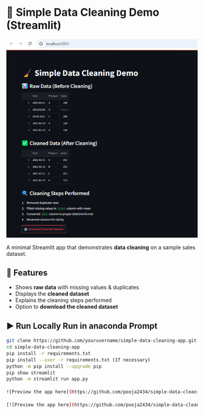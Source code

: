 # 🧹 Simple Data Cleaning Demo (Streamlit)


![Preview the app here](https://github.com/pooja2434/simple-data-cleaning-app/blob/master/Streamlit%20-%20Local%20host.png)


A minimal Streamlit app that demonstrates **data cleaning** on a sample sales dataset.

## 🚀 Features
- Shows **raw data** with missing values & duplicates
- Displays the **cleaned dataset**
- Explains the cleaning steps performed
- Option to **download the cleaned dataset**

## ▶️ Run Locally Run in anaconda Prompt
```bash
git clone https://github.com/yourusername/simple-data-cleaning-app.git
cd simple-data-cleaning-app
pip install -r requirements.txt
pip install --user -r requirements.txt (If necessary)
python -m pip install --upgrade pip
pip show streamlit
python -m streamlit run app.py

![Preview the app here](https://github.com/pooja2434/simple-data-cleaning-app/blob/master/Streamlit%20-%20Local%20host.png)

[![Preview the app here](https://github.com/pooja2434/simple-data-cleaning-app/blob/master/Streamlit%20-%20Local%20host.png)](https://pooja2434-simple-data-cleaning-app.streamlit.app/)




